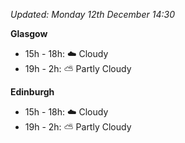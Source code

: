 *Updated: Monday 12th December 14:30*

**Glasgow**

* 15h - 18h: :cloud: Cloudy
* 19h - 2h: :partly_sunny: Partly Cloudy

**Edinburgh**

* 15h - 18h: :cloud: Cloudy
* 19h - 2h: :partly_sunny: Partly Cloudy
